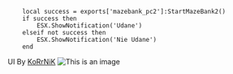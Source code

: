```
    local success = exports['mazebank_pc2']:StartMazeBank2()
    if success then
        ESX.ShowNotification('Udane')
    elseif not success then
        ESX.ShowNotification('Nie Udane')
    end
```
UI By [KoRrNiK](https://github.com/KoRrNiK)
![This is an image](https://cdn.discordapp.com/attachments/1039990665649586206/1041831448828706908/image.png)

